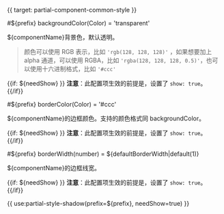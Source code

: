 
{{ target: partial-component-common-style }}

#${prefix} backgroundColor(Color) = 'transparent'

${componentName}背景色，默认透明。

> 颜色可以使用 RGB 表示，比如 `'rgb(128, 128, 128)'`   ，如果想要加上 alpha 通道，可以使用 RGBA，比如 `'rgba(128, 128, 128, 0.5)'`，也可以使用十六进制格式，比如 `'#ccc'`

{{if: ${needShow} }}
**注意**：此配置项生效的前提是，设置了 `show: true`。
{{/if}}

#${prefix} borderColor(Color) = '#ccc'

${componentName}的边框颜色。支持的颜色格式同 backgroundColor。

{{if: ${needShow} }}
**注意**：此配置项生效的前提是，设置了 `show: true`。
{{/if}}

#${prefix} borderWidth(number) = ${defaultBorderWidth|default(1)}

${componentName}的边框线宽。

{{if: ${needShow} }}
**注意**：此配置项生效的前提是，设置了 `show: true`。
{{/if}}

{{ use:partial-style-shadow(prefix=${prefix}, needShow=true) }}
